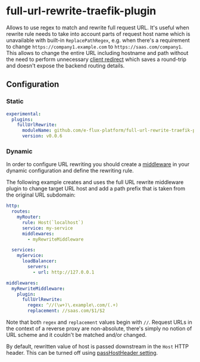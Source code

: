 # full-url-rewrite-traefik-plugin

Allows to use regex to match and rewrite full request URL. It's useful when rewrite rule needs to take into
account parts of request host name which is unavailable with built-in `ReplacePathRegex`, e.g. when there's
a requirement to change `https://company1.example.com` to `https://saas.com/company1`. This allows to change the entire URL including hostname and path without the need to perform unnecessary [client redirect](https://doc.traefik.io/traefik/middlewares/http/redirectregex/) which saves a round-trip and doesn't expose the backend routing details.

## Configuration

### Static

```yaml
experimental:
  plugins:
    fullUrlRewrite:
      moduleName: github.com/e-flux-platform/full-url-rewrite-traefik-plugin
      version: v0.0.6
```

### Dynamic

In order to configure URL rewriting you should create a [middleware](https://docs.traefik.io/middlewares/overview/) in your dynamic configuration and define the rewriting rule.

The following example creates and uses the full URL rewrite middleware plugin to change target URL host and add a path prefix that is taken from the original URL subdomain:

```yaml
http:
  routes:
    myRouter:
      rule: Host(`localhost`)
      service: my-service
      middlewares:
        - myRewriteMiddleware

  services:
    myService:
      loadBalancer:
        servers:
          - url: http://127.0.0.1

middlewares:
  myRewriteMiddleware:
    plugin:
      fullUrlRewrite:
        regex: ^//(\w+)\.example\.com/(.+)
        replacement: //saas.com/$1/$2
```

Note that both `regex` and `replacement` values begin with `//`. Request URLs in the context of a reverse proxy are non-absolute, there's simply no notion of URL scheme and it couldn't be matched and/or changed.

By default, rewritten value of host is passed downstream in the `Host` HTTP header. This can be turned off using [passHostHeader setting](https://doc.traefik.io/traefik/routing/services/#pass-host-header).
